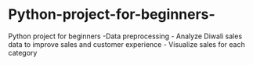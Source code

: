 # Python-project-for-beginners-
Python project for beginners
              -Data preprocessing
              - Analyze Diwali sales data to improve sales and customer experience
              - Visualize sales for each category
